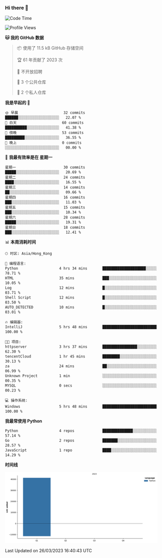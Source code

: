 ### Hi there 👋

<!--
**Mrzqd/Mrzqd** is a ✨ _special_ ✨ repository because its `README.md` (this file) appears on your GitHub profile.

Here are some ideas to get you started:

- 🔭 I’m currently working on ...
- 🌱 I’m currently learning ...
- 👯 I’m looking to collaborate on ...
- 🤔 I’m looking for help with ...
- 💬 Ask me about ...
- 📫 How to reach me: ...
- 😄 Pronouns: ...
- ⚡ Fun fact: ...
-->
<!--START_SECTION:waka-->
![Code Time](http://img.shields.io/badge/Code%20Time-73%20hrs%2025%20mins-blue)

![Profile Views](http://img.shields.io/badge/%E4%B8%AA%E4%BA%BA%E8%B5%84%E6%96%99%E8%A7%82%E7%9C%8B%E6%AC%A1%E6%95%B0-9-blue)

**🐱 我的 GitHub 数据** 

> 📦  使用了 11.5 kB GitHub 存储空间 
 > 
> 🏆 61 年贡献了 2023 次
 > 
> 🚫 不开放招聘
 > 
> 📜 3 个公共仓库 
 > 
> 🔑 2 个私人仓库 
 > 
**我是早起的 🐤** 

```text
🌞 早晨                     32 commits          ██████░░░░░░░░░░░░░░░░░░░   22.07 % 
🌆 白天                     60 commits          ██████████░░░░░░░░░░░░░░░   41.38 % 
🌃 傍晚                     53 commits          █████████░░░░░░░░░░░░░░░░   36.55 % 
🌙 晚上                     0 commits           ░░░░░░░░░░░░░░░░░░░░░░░░░   00.00 % 
```
📅 **我最有效率是在 星期一** 

```text
星期一                      30 commits          █████░░░░░░░░░░░░░░░░░░░░   20.69 % 
星期二                      24 commits          ████░░░░░░░░░░░░░░░░░░░░░   16.55 % 
星期三                      14 commits          ██░░░░░░░░░░░░░░░░░░░░░░░   09.66 % 
星期四                      16 commits          ███░░░░░░░░░░░░░░░░░░░░░░   11.03 % 
星期五                      15 commits          ███░░░░░░░░░░░░░░░░░░░░░░   10.34 % 
星期六                      28 commits          █████░░░░░░░░░░░░░░░░░░░░   19.31 % 
星期日                      18 commits          ███░░░░░░░░░░░░░░░░░░░░░░   12.41 % 
```


📊 **本周消耗时间** 

```text
🕑︎ 时区: Asia/Hong_Kong

💬 编程语言: 
Python                   4 hrs 34 mins       ████████████████████░░░░░   78.71 % 
HTML                     35 mins             ███░░░░░░░░░░░░░░░░░░░░░░   10.05 % 
Log                      12 mins             █░░░░░░░░░░░░░░░░░░░░░░░░   03.71 % 
Shell Script             12 mins             █░░░░░░░░░░░░░░░░░░░░░░░░   03.50 % 
AUTO_DETECTED            10 mins             █░░░░░░░░░░░░░░░░░░░░░░░░   03.01 % 

🔥 编辑器: 
IntelliJ                 5 hrs 48 mins       █████████████████████████   100.00 % 

🐱‍💻 项目: 
httpserver               3 hrs 37 mins       ████████████████░░░░░░░░░   62.30 % 
tencentCloud             1 hr 45 mins        ████████░░░░░░░░░░░░░░░░░   30.13 % 
za                       24 mins             ██░░░░░░░░░░░░░░░░░░░░░░░   06.99 % 
Unknown Project          1 min               ░░░░░░░░░░░░░░░░░░░░░░░░░   00.35 % 
MYSQL                    0 secs              ░░░░░░░░░░░░░░░░░░░░░░░░░   00.23 % 

💻 操作系统: 
Windows                  5 hrs 48 mins       █████████████████████████   100.00 % 
```

**我最常使用 Python** 

```text
Python                   4 repos             ██████████████░░░░░░░░░░░   57.14 % 
Go                       2 repos             ███████░░░░░░░░░░░░░░░░░░   28.57 % 
JavaScript               1 repo              ████░░░░░░░░░░░░░░░░░░░░░   14.29 % 
```



**时间线**

![Lines of Code chart](https://raw.githubusercontent.com/Mrzqd/Mrzqd/main/assets/bar_graph.png)


 Last Updated on 26/03/2023 16:40:43 UTC
<!--END_SECTION:waka-->
